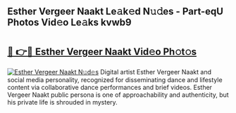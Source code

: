 ## Esther Vergeer Naakt Le𝚊k𝚎d N𝚞𝚍es - Part-eqU Photos Vid𝚎o Le𝚊ks kvwb9

# <h2><a href="http://fb06ih.evod.top/?m=Esther+Vergeer+Naakt">🔗 👉🔴 Esther Vergeer Naakt Vid𝚎o Ph𝚘t𝚘s</a></h2>

[![Esther Vergeer Naakt N𝚞d𝚎s](https://i.imgur.com/8V9OHl7.gif)](http://fb06ih.evod.top/?m=Esther+Vergeer+Naakt)
Digital artist Esther Vergeer Naakt and social media personality, recognized for disseminating dance and lifestyle content via collaborative dance performances and brief videos. Esther Vergeer Naakt public persona is one of approachability and authenticity, but his private life is shrouded in mystery. 
